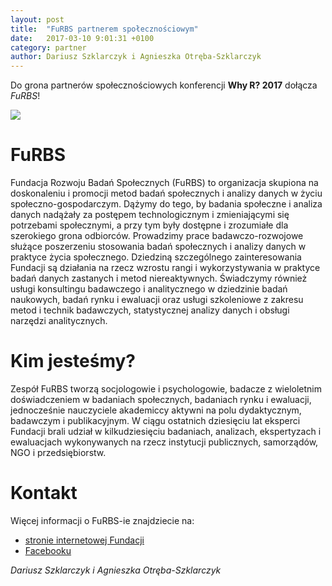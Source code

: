 ```yaml
---
layout: post
title:  "FuRBS partnerem społecznościowym"
date:   2017-03-10 9:01:31 +0100
category: partner
author: Dariusz Szklarczyk i Agnieszka Otręba-Szklarczyk
---
```


Do grona partnerów społecznościowych konferencji **Why R? 2017** dołącza *FuRBS*!

<img src="/blog/img/furbs.jpg">

# FuRBS

Fundacja Rozwoju Badań Społecznych (FuRBS) to organizacja skupiona na doskonaleniu i promocji metod badań społecznych i analizy danych w życiu społeczno-gospodarczym. Dążymy do tego, by badania społeczne i analiza danych nadążały za postępem technologicznym i zmieniającymi się potrzebami społecznymi, a przy tym były dostępne i zrozumiałe dla szerokiego grona odbiorców. Prowadzimy prace badawczo-rozwojowe służące poszerzeniu stosowania badań społecznych i analizy danych w praktyce życia społecznego. Dziedziną szczególnego zainteresowania Fundacji są działania na rzecz wzrostu rangi i wykorzystywania w praktyce badań danych zastanych i metod niereaktywnych. Świadczymy również usługi konsultingu badawczego i analitycznego w dziedzinie badań naukowych, badań rynku i ewaluacji oraz usługi szkoleniowe z zakresu metod i technik badawczych, statystycznej analizy danych i obsługi narzędzi analitycznych.

# Kim jesteśmy?

Zespół FuRBS tworzą socjologowie i psychologowie, badacze z wieloletnim doświadczeniem w badaniach społecznych, badaniach rynku i ewaluacji, jednocześnie nauczyciele akademiccy aktywni na polu dydaktycznym, badawczym i publikacyjnym. W ciągu ostatnich dziesięciu lat eksperci Fundacji brali udział w kilkudziesięciu badaniach, analizach, ekspertyzach i ewaluacjach wykonywanych na rzecz instytucji publicznych, samorządów, NGO i przedsiębiorstw.

# Kontakt

Więcej informacji o FuRBS-ie znajdziecie na: 
* [stronie internetowej Fundacji](http://furbs.org/) 
* [Facebooku](https://www.facebook.com/FundacjaFuRBS/?fref=ts)


*Dariusz Szklarczyk i Agnieszka Otręba-Szklarczyk*
